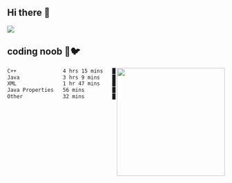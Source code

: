 ## Hi there 👋

<!--
**IZSSERAFIM/IZSSERAFIM** is a ✨ _special_ ✨ repository because its `README.md` (this file) appears on your GitHub profile.

Here are some ideas to get you started:

- 🔭 I’m currently working on ...
- 🌱 I’m currently learning ...
- 👯 I’m looking to collaborate on ...
- 🤔 I’m looking for help with ...
- 💬 Ask me about ...
- 📫 How to reach me: ...
- 😄 Pronouns: ...
- ⚡ Fun fact: ...
-->

![](https://pixel-profile.vercel.app/api/github-stats?username=IZSSERAFIM&screen_effect=true&theme=rainbow)

<!--
[![IZSSERAFIM's GitHub stats](https://github-readme-stats-omega-one-96.vercel.app/api?username=IZSSERAFIM&show_icons=true&theme=radical)](https://github.com/anuraghazra/github-readme-stats)
[![Top Langs](https://github-readme-stats-omega-one-96.vercel.app/api/top-langs/?username=IZSSERAFIM&layout=compact)](https://github.com/anuraghazra/github-readme-stats)
-->
## coding noob 🥬🐦

<img src="https://github-readme-stats.vercel.app/api/wakatime?username=IZSSERAFIM&layout=compact&langs_count=16&" width="250" align="right"/>

<!--START_SECTION:waka-->

```txt
C++               4 hrs 15 mins   █████████░░░░░░░░░░░░░░░░   35.61 %
Java              3 hrs 9 mins    ██████▓░░░░░░░░░░░░░░░░░░   26.37 %
XML               1 hr 47 mins    ███▓░░░░░░░░░░░░░░░░░░░░░   14.99 %
Java Properties   56 mins         ██░░░░░░░░░░░░░░░░░░░░░░░   07.89 %
Other             32 mins         █░░░░░░░░░░░░░░░░░░░░░░░░   04.59 %
```

<!--END_SECTION:waka-->
